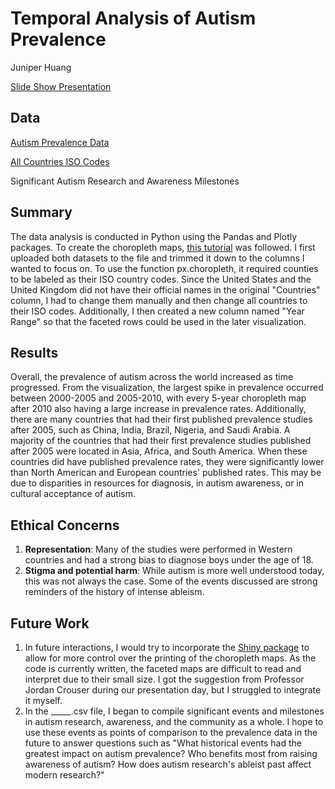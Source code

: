 # Temporal Analysis of Autism Prevalence

Juniper Huang

[Slide Show Presentation](https://www.canva.com/design/DAGD6m__i6k/a8hojphq5l0y8W5wElnJBQ/edit?utm_content=DAGD6m__i6k&utm_campaign=designshare&utm_medium=link2&utm_source=sharebutton)

## Data

[Autism Prevalence Data](https://www.cdc.gov/ncbddd/autism/data/autism-data-table.html)

[All Countries ISO Codes](https://github.com/lukes/ISO-3166-Countries-with-Regional-Codes/blob/master/all/all.csv)

Significant Autism Research and Awareness Milestones

## Summary

The data analysis is conducted in Python using the Pandas and Plotly packages. To create the choropleth maps, [this tutorial](https://plotly.com/python/choropleth-maps/) was followed. I first uploaded both datasets to the file and trimmed it down to the columns I wanted to focus on. To use the function px.choropleth, it required counties to be labeled as their ISO country codes. Since the United States and the United Kingdom did not have their official names in the original "Countries" column, I had to change them manually and then change all countries to their ISO codes. Additionally, I then created a new column named "Year Range" so that the faceted rows could be used in the later visualization. 

## Results

Overall, the prevalence of autism across the world increased as time progressed. From the visualization, the largest spike in prevalence occurred between 2000-2005 and 2005-2010, with every 5-year choropleth map after 2010 also having a large increase in prevalence rates. Additionally, there are many countries that had their first published prevalence studies after 2005, such as China, India, Brazil, Nigeria, and Saudi Arabia. A majority of the countries that had their first prevalence studies published after 2005 were located in Asia, Africa, and South America. When these countries did have published prevalence rates, they were significantly lower than North American and European countries' published rates. This may be due to disparities in resources for diagnosis, in autism awareness, or in cultural acceptance of autism. 

## Ethical Concerns

1. **Representation**: Many of the studies were performed in Western countries and had a strong bias to diagnose boys under the age of 18.
2. **Stigma and potential harm**: While autism is more well understood today, this was not always the case. Some of the events discussed are strong reminders of the history of intense ableism.

## Future Work

1. In future interactions, I would try to incorporate the [Shiny package](https://shiny.posit.co/py/docs/install-create-run.html#install) to allow for more control over the printing of the choropleth maps. As the code is currently written, the faceted maps are difficult to read and interpret due to their small size. I got the suggestion from Professor Jordan Crouser during our presentation day, but I struggled to integrate it myself. 
2. In the _____.csv file, I began to compile significant events and milestones in autism research, awareness, and the community as a whole. I hope to use these events as points of comparison to the prevalence data in the future to answer questions such as "What historical events had the greatest impact on autism prevalence? Who benefits most from raising awareness of autism? How does autism research's ableist past affect modern research?" 
